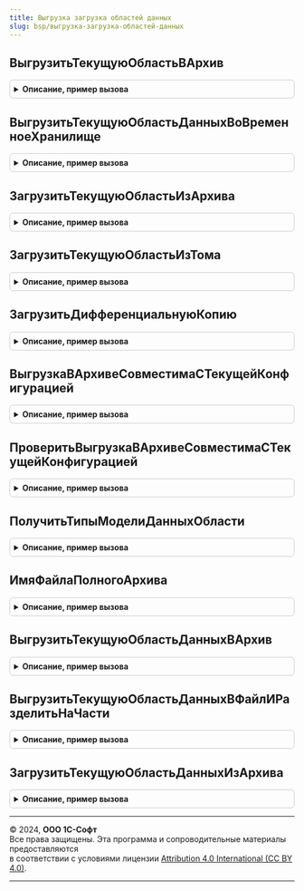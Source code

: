 ```yaml
---
title: Выгрузка загрузка областей данных
slug: bsp/выгрузка-загрузка-областей-данных
---
```



## ВыгрузитьТекущуюОбластьВАрхив
<details style="margin: 1em 0; padding: 0.5em; border: 1px solid #ccc; border-radius: 6px;">

<summary style="font-weight: bold; cursor: pointer;">Описание, пример вызова</summary>

```bsl

// Выгружает данные приложения в zip-архив, из которого они в дальнейшем могут быть загружены
//  в другую информационную базу или область данных с помощью функции
//  ВыгрузкаЗагрузкаОбластейДанных.ЗагрузитьТекущуюОбластьИзАрхива().
//
// Параметры:
//	АдресДанных - Строка - адрес во временном хранилище, в который нужно поместить результат если данный параметр заполнен
//	РежимВыгрузкиДляТехническойПоддержки - Булево - признак выгрузки в режиме для технической поддержки
//	ДанныеСхемыКонфигурации - ДвоичныеДанные, Неопределено - двоичные данные схемы конфигурации сформированные методом
//	   СхемаКонфигурации.ДвоичныеДанныеСхемы(Истина, Ложь)
//	ИмяФайлаВыгрузки - Строка, Неопределено - требуемое имя файла выгрузки (zip). Если не указано, для выгрузки будет
//	  использовано имя нового временного файла
//	ВыгружатьДанныеРасширений - Булево - признак выгрузки исходных данных пользовательских расширений
//  ПараметрыВыгрузки - Структура, Неопределено - параметры, используемые при выгрузке:
//    * ВыгружатьЗарегистрированныеИзмененияДляУзловПланаОбмена - Булево - включение в выгрузку зарегистрированных изменений для узлов плана обмена (по умолчанию: Ложь).
//    * ИдентификаторСостояния - УникальныйИдентификатор, Неопределено - если передан, в процессе выполнения будет фиксироваться состояние выполнения и рассчитываться прогресс. Идентификатор будет использоваться как ключ записи в регистре СостоянияВыгрузкиЗагрузкиОбластейДанных.
//
// Возвращаемое значение:
//  Структура - с полями:
//  * ИмяФайла - Строка - имя файла архива
//  * Предупреждения - Массив Из Строка - предупреждения пользователю по результатам выгрузки.
//
Функция ВыгрузитьТекущуюОбластьВАрхив(Знач АдресДанных = Неопределено, Экспорт
```

Пример вызова
```bsl
Результат = ВыгрузкаЗагрузкаОбластейДанных.ВыгрузитьТекущуюОбластьВАрхив(АдресДанных, );
```
</details>

## ВыгрузитьТекущуюОбластьДанныхВоВременноеХранилище
<details style="margin: 1em 0; padding: 0.5em; border: 1px solid #ccc; border-radius: 6px;">

<summary style="font-weight: bold; cursor: pointer;">Описание, пример вызова</summary>

```bsl

// Выгружает данные приложения в zip-архив, который помещает во временное хранилище.
//  В дальнейшем данные из архива могут быть загружены
//  в другую информационную базу или область данных с помощью функции
//  ВыгрузкаЗагрузкаОбластейДанных.ЗагрузитьТекущуюОбластьИзАрхива().
//
// Параметры:
//	АдресХранилища - Строка - адрес во временном хранилище, в который нужно поместить
//  	zip-архив с данными.
//
Процедура ВыгрузитьТекущуюОбластьДанныхВоВременноеХранилище(АдресХранилища) Экспорт
```

Пример вызова
```bsl
ВыгрузкаЗагрузкаОбластейДанных.ВыгрузитьТекущуюОбластьДанныхВоВременноеХранилище(АдресХранилища) 
```
</details>

## ЗагрузитьТекущуюОбластьИзАрхива
<details style="margin: 1em 0; padding: 0.5em; border: 1px solid #ccc; border-radius: 6px;">

<summary style="font-weight: bold; cursor: pointer;">Описание, пример вызова</summary>

```bsl

// Загружает данные приложения из zip архива с XML файлами.
//
// Параметры:
//  Архив - Строка, УникальныйИдентификатор - полное имя файла архива с данными или идентификатор файла в МС.
//	ЗагружатьПользователей - Булево - флаг необходимости загрузки пользователей
//	СвернутьЭлементыСправочникаПользователи - Булево - признак необходимости сворачивания пользователей
//	СопоставлениеПользователей - ТаблицаЗначений - описание см. ВыгрузкаЗагрузкаДанных.ЗагрузитьДанныеТекущейОбластиИзАрхива()
//	ДанныеРасширений - Структура - содержит информацию о ключе области и восстанавливаемых расширениях:
//		* КлючОбластиДанных - Строка - ключ области данных
//		* РасширенияДляВосстановления - Массив - список восстанавливаемых расширений
//  ПараметрыЗагрузки - Структура, Неопределено - параметры, используемые при загрузке:
//      * ИдентификаторСостояния - УникальныйИдентификатор, Неопределено - если передан, в процессе выполнения будет фиксироваться состояние выполнения и рассчитываться прогресс. Идентификатор будет использоваться как ключ записи в регистре СостоянияВыгрузкиЗагрузкиОбластейДанных.
//		* АдресХранилищаРезультата - Строка - если передан, результат загрузки будет помещен во временное хранилище по указанному адресу.
//    	* ПропуститьВосстановлениеРасширений - Булево - если передано значение Истина, восстановление расширений перед загрузкой выполняться не будет.
//
// Возвращаемое значение:
//  Структура - с полями:
//  * Предупреждения - Массив Из Строка - предупреждения пользователю по результатам загрузки.
//
Функция ЗагрузитьТекущуюОбластьИзАрхива(Знач Архив, Экспорт
```

Пример вызова
```bsl
Результат = ВыгрузкаЗагрузкаОбластейДанных.ЗагрузитьТекущуюОбластьИзАрхива(Архив, );
```
</details>

## ЗагрузитьТекущуюОбластьИзТома
<details style="margin: 1em 0; padding: 0.5em; border: 1px solid #ccc; border-radius: 6px;">

<summary style="font-weight: bold; cursor: pointer;">Описание, пример вызова</summary>

```bsl

// Загружает данные приложения из файла менеджера сервиса.
//
// Параметры:
//  ИдентификаторФайла - УникальныйИдентификатор, Структура - полное имя файла архива с данными
//   или структура с полями ИдентификаторФайлаПолнойКопии и ИдентификаторФайлаПолнойКопии
//	ЗагружатьПользователей - Булево - флаг необходимости загрузки пользователей
//	СвернутьЭлементыСправочникаПользователи - Булево - признак необходимости сворачивания пользователей
//	СопоставлениеПользователей - ТаблицаЗначений - описание см. ВыгрузкаЗагрузкаДанных.ЗагрузитьДанныеТекущейОбластиИзАрхива()
//	ДанныеРасширений - Структура - содержит информацию о ключе области и восстанавливаемых расширениях:
//		* КлючОбластиДанных - Строка - ключ области данных
//		* РасширенияДляВосстановления - Массив - список восстанавливаемых расширений
//  ПараметрыЗагрузки - Структура, Неопределено - параметры, используемые при загрузке:
//   	* ИдентификаторСостояния - УникальныйИдентификатор, Неопределено - если передан, в процессе выполнения будет фиксироваться состояние выполнения и рассчитываться прогресс. Идентификатор будет использоваться как ключ записи в регистре СостоянияВыгрузкиЗагрузкиОбластейДанных.
//
// Возвращаемое значение:
//  Структура - с полями:
//  * Предупреждения - Массив Из Строка - предупреждения пользователю по результатам загрузки.
//
Функция ЗагрузитьТекущуюОбластьИзТома( Экспорт
```

Пример вызова
```bsl
Результат = ВыгрузкаЗагрузкаОбластейДанных.ЗагрузитьТекущуюОбластьИзТома();
```
</details>

## ЗагрузитьДифференциальнуюКопию
<details style="margin: 1em 0; padding: 0.5em; border: 1px solid #ccc; border-radius: 6px;">

<summary style="font-weight: bold; cursor: pointer;">Описание, пример вызова</summary>

```bsl

// Загружает данные приложения из дифференциальной копии.
//
// Параметры:
//  ПолныйАрхив - Строка, УникальныйИдентификатор, Структура - имя файла, идентификатор файла или данные файла полученные с помощью ZipАрхивы.ПрочитатьАрхив().
//  ДифференциальныйАрхив - Строка, УникальныйИдентификатор, Структура - имя файла, идентификатор файла или данные файла полученные с помощью ZipАрхивы.ПрочитатьАрхив().
//	ЗагружатьПользователей - Булево - флаг необходимости загрузки пользователей.
//	СвернутьЭлементыСправочникаПользователи - Булево - признак необходимости сворачивания пользователей.
//	СопоставлениеПользователей - ТаблицаЗначений - описание см. ВыгрузкаЗагрузкаДанных.ЗагрузитьДанныеТекущейОбластиИзАрхива().
//	ДанныеРасширений - Структура - содержит информацию о ключе области и восстанавливаемых расширениях:
//		* КлючОбластиДанных - Строка - ключ области данных
//		* РасширенияДляВосстановления - Массив - список восстанавливаемых расширений
//  ПараметрыЗагрузки - Структура, Неопределено - параметры, используемые при загрузке:
//      * ИдентификаторСостояния - УникальныйИдентификатор, Неопределено - если передан, в процессе выполнения будет фиксироваться состояние выполнения и рассчитываться прогресс. Идентификатор будет использоваться как ключ записи в регистре СостоянияВыгрузкиЗагрузкиОбластейДанных.
//
// Возвращаемое значение:
//  Структура - с полями:
//  * Предупреждения - Массив Из Строка - предупреждения пользователю по результатам загрузки.
//
Функция ЗагрузитьДифференциальнуюКопию( Экспорт
```

Пример вызова
```bsl
Результат = ВыгрузкаЗагрузкаОбластейДанных.ЗагрузитьДифференциальнуюКопию();
```
</details>

## ВыгрузкаВАрхивеСовместимаСТекущейКонфигурацией
<details style="margin: 1em 0; padding: 0.5em; border: 1px solid #ccc; border-radius: 6px;">

<summary style="font-weight: bold; cursor: pointer;">Описание, пример вызова</summary>

```bsl

// Проверяет совместимость выгрузки из файла с текущей конфигурацией информационной базы.
//
// Параметры:
//  ИмяАрхива - Строка - путь к файлу выгрузки.
//
// Возвращаемое значение:
//	Булево - Истина если данные из архива могут быть загружены
//  	в текущую конфигурацию.
//
Функция ВыгрузкаВАрхивеСовместимаСТекущейКонфигурацией(Знач ИмяАрхива) Экспорт
```

Пример вызова
```bsl
Результат = ВыгрузкаЗагрузкаОбластейДанных.ВыгрузкаВАрхивеСовместимаСТекущейКонфигурацией(ИмяАрхива) 
```
</details>

## ПроверитьВыгрузкаВАрхивеСовместимаСТекущейКонфигурацией
<details style="margin: 1em 0; padding: 0.5em; border: 1px solid #ccc; border-radius: 6px;">

<summary style="font-weight: bold; cursor: pointer;">Описание, пример вызова</summary>

```bsl

// Проверяет совместимость выгрузки из файла с текущей конфигурацией информационной базы.
//
// Параметры:
//  ИмяАрхива - Строка - путь к файлу выгрузки.
//
Процедура ПроверитьВыгрузкаВАрхивеСовместимаСТекущейКонфигурацией(Знач ИмяАрхива) Экспорт
```

Пример вызова
```bsl
ВыгрузкаЗагрузкаОбластейДанных.ПроверитьВыгрузкаВАрхивеСовместимаСТекущейКонфигурацией(ИмяАрхива) 
```
</details>

## ПолучитьТипыМоделиДанныхОбласти
<details style="margin: 1em 0; padding: 0.5em; border: 1px solid #ccc; border-radius: 6px;">

<summary style="font-weight: bold; cursor: pointer;">Описание, пример вызова</summary>

```bsl

// Получает модель данных для дальнейшей загрузки/выгрузки данных
//
// Возвращаемое значение:
//	Массив Из ОбъектМетаданных - типы.
Функция ПолучитьТипыМоделиДанныхОбласти() Экспорт
```

Пример вызова
```bsl
Результат = ВыгрузкаЗагрузкаОбластейДанных.ПолучитьТипыМоделиДанныхОбласти() 
```
</details>

## ИмяФайлаПолногоАрхива
<details style="margin: 1em 0; padding: 0.5em; border: 1px solid #ccc; border-radius: 6px;">

<summary style="font-weight: bold; cursor: pointer;">Описание, пример вызова</summary>

```bsl

// Возвращает имя файла полного архива
//
// Возвращаемое значение:
//	Строка - наименование файла полного архива.
//
Функция ИмяФайлаПолногоАрхива() Экспорт
```

Пример вызова
```bsl
Результат = ВыгрузкаЗагрузкаОбластейДанных.ИмяФайлаПолногоАрхива() 
```
</details>

## ВыгрузитьТекущуюОбластьДанныхВАрхив
<details style="margin: 1em 0; padding: 0.5em; border: 1px solid #ccc; border-radius: 6px;">

<summary style="font-weight: bold; cursor: pointer;">Описание, пример вызова</summary>

```bsl

// Устарела. Следует использовать ВыгрузкаЗагрузкаОбластейДанных.ВыгрузитьТекущуюОбластьВАрхив
// Выгружает данные приложения в zip-архив, из которого они в дальнейшем могут быть загружены
//  в другую информационную базу или область данных с помощью функции
//  ВыгрузкаЗагрузкаОбластейДанных.ЗагрузитьТекущуюОбластьИзАрхива().
//
// Параметры:
//	АдресДанных - Строка - адрес во временном хранилище, в который нужно поместить результат если данный параметр заполнен
//	РежимВыгрузкиДляТехническойПоддержки - Булево - признак выгрузки в режиме для технической поддержки
//
// Возвращаемое значение:
//	Строка - путь к файлу выгрузки.
//
Функция ВыгрузитьТекущуюОбластьДанныхВАрхив(Знач АдресДанных = Неопределено, Экспорт
```

Пример вызова
```bsl
Результат = ВыгрузкаЗагрузкаОбластейДанных.ВыгрузитьТекущуюОбластьДанныхВАрхив(АдресДанных, );
```
</details>

## ВыгрузитьТекущуюОбластьДанныхВФайлИРазделитьНаЧасти
<details style="margin: 1em 0; padding: 0.5em; border: 1px solid #ccc; border-radius: 6px;">

<summary style="font-weight: bold; cursor: pointer;">Описание, пример вызова</summary>

```bsl

// Устарела. Следует использовать ВыгрузкаЗагрузкаОбластейДанных.ВыгрузитьТекущуюОбластьВАрхив
// Выгружает данные приложения в zip-архив, разбивает, при необходимости,
// на части и помещает результат во временное хранилище.
//
// Параметры:
//	АдресХранилища - Строка - адрес во временном хранилище для размещения результата
//	АдресХранилищаФайла - Строка - адрес во временном хранилище для размещения файла
//	ЭтоВебКлиент - Булево - признак веб клиента
//	РазмерЧастиВМегабайтах - Число - размер одной части файла в мегабайтах
//	РежимВыгрузкиДляТехническойПоддержки - Булево - признак выгрузки в режиме для технической поддержки
//
Процедура ВыгрузитьТекущуюОбластьДанныхВФайлИРазделитьНаЧасти(АдресХранилища, Экспорт
```

Пример вызова
```bsl
ВыгрузкаЗагрузкаОбластейДанных.ВыгрузитьТекущуюОбластьДанныхВФайлИРазделитьНаЧасти(АдресХранилища, );
```
</details>

## ЗагрузитьТекущуюОбластьДанныхИзАрхива
<details style="margin: 1em 0; padding: 0.5em; border: 1px solid #ccc; border-radius: 6px;">

<summary style="font-weight: bold; cursor: pointer;">Описание, пример вызова</summary>

```bsl

// Устарела. Следует использовать ВыгрузкаЗагрузкаОбластейДанных.ЗагрузитьТекущуюОбластьИзАрхива
// Загружает данные приложения из zip архива с XML файлами.
//
// Параметры:
//  ИмяАрхива - Строка - полное имя файла архива с данными
//	ЗагружатьПользователей - Булево - флаг необходимости загрузки пользователей
//	СвернутьЭлементыСправочникаПользователи - Булево - признак необходимости сворачивания пользователей
//	СопоставлениеПользователей - ТаблицаЗначений - описание см. ВыгрузкаЗагрузкаДанных.ЗагрузитьДанныеТекущейОбластиИзАрхива()
//	ДанныеРасширений - Структура - содержит информацию о ключе области и восстанавливаемых расширениях:
//		* КлючОбластиДанных - Строка - ключ области данных
//		* РасширенияДляВосстановления - Массив - список восстанавливаемых расширений
//
Процедура ЗагрузитьТекущуюОбластьДанныхИзАрхива(Знач ИмяАрхива, Экспорт
```

Пример вызова
```bsl
ВыгрузкаЗагрузкаОбластейДанных.ЗагрузитьТекущуюОбластьДанныхИзАрхива(ИмяАрхива, );
```
</details>

---

© 2024, **ООО 1С-Софт**  
Все права защищены. Эта программа и сопроводительные материалы предоставляются  
в соответствии с условиями лицензии [Attribution 4.0 International (CC BY 4.0)](https://creativecommons.org/licenses/by/4.0/legalcode).

---
